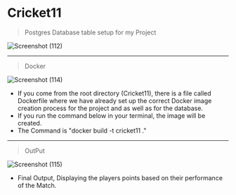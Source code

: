 # Cricket11
> Postgres Database table setup for my Project 

![Screenshot (112)](https://github.com/Abishek-R182/Cricket11/assets/113702399/30ed00ec-5cbf-4908-9504-482785d3d740)

----
> Docker

![Screenshot (114)](https://github.com/Abishek-R182/Cricket11/assets/113702399/5dc9539a-2939-4b47-a87f-cbc91a0d1749)
- If you come from the root directory (Cricket11), there is a file called Dockerfile where we have already set up the correct Docker image creation process for the project and as well as for the database.
- If you run the command below in your terminal, the image will be created.
-  The Command is "docker build -t cricket11 ."


----
>OutPut

![Screenshot (115)](https://github.com/Abishek-R182/Cricket11/assets/113702399/a9740bd1-f858-4365-9e66-c1a03b83b1ef)
- Final Output, Displaying the players points based on their performance of the Match.